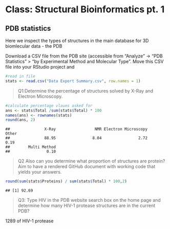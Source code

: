 Class: Structural Bioinformatics pt. 1
================

## PDB statistics

Here we inspect the types of structures in the main database for 3D
biomlecular data - the PDB

Download a CSV file from the PDB site (accessible from “Analyze” -\>
“PDB Statistics” \> “by Experimental Method and Molecular Type”. Move
this CSV file into your RStudio project and

``` r
#read in file
stats <- read.csv("Data Export Summary.csv", row.names = 1)
```

> Q1:Determine the percentage of structures solved by X-Ray and Electron
> Microscopy.

``` r
#calculate percentage vlaues asked for 
ans <- stats$Total /sum(stats$Total) * 100
names(ans) <- rownames(stats)
round(ans, 2)
```

    ##               X-Ray                 NMR Electron Microscopy               Other 
    ##               88.95                8.04                2.72                0.19 
    ##        Multi Method 
    ##                0.10

> Q2 Also can you determine what proportion of structures are protein?
> Aim to have a rendered GitHub document with working code that yields
> your answers.

``` r
round(sum(stats$Proteins) / sum(stats$Total) * 100,2)
```

    ## [1] 92.69

> Q3: Type HIV in the PDB website search box on the home page and
> determine how many HIV-1 protease structures are in the current PDB?

1289 of HIV-1 protease
